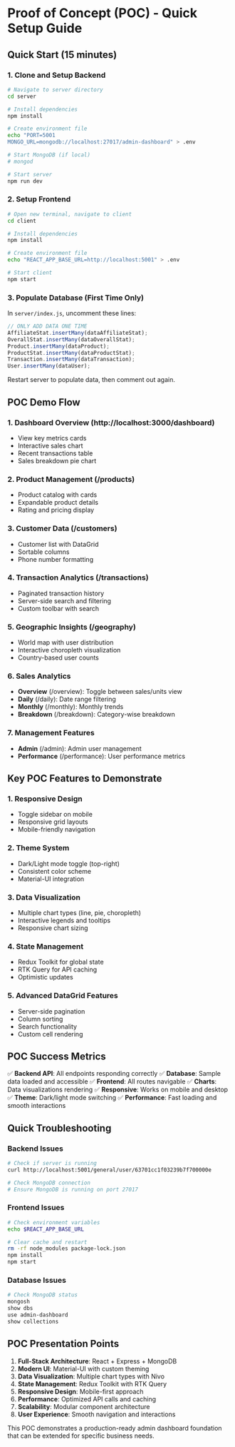 # Proof of Concept (POC) - Quick Setup Guide

## Quick Start (15 minutes)

### 1. Clone and Setup Backend
```bash
# Navigate to server directory
cd server

# Install dependencies
npm install

# Create environment file
echo "PORT=5001
MONGO_URL=mongodb://localhost:27017/admin-dashboard" > .env

# Start MongoDB (if local)
# mongod

# Start server
npm run dev
```

### 2. Setup Frontend
```bash
# Open new terminal, navigate to client
cd client

# Install dependencies
npm install

# Create environment file
echo "REACT_APP_BASE_URL=http://localhost:5001" > .env

# Start client
npm start
```

### 3. Populate Database (First Time Only)
In `server/index.js`, uncomment these lines:
```javascript
// ONLY ADD DATA ONE TIME
AffiliateStat.insertMany(dataAffiliateStat);
OverallStat.insertMany(dataOverallStat);
Product.insertMany(dataProduct);
ProductStat.insertMany(dataProductStat);
Transaction.insertMany(dataTransaction);
User.insertMany(dataUser);
```

Restart server to populate data, then comment out again.

## POC Demo Flow

### 1. Dashboard Overview (http://localhost:3000/dashboard)
- View key metrics cards
- Interactive sales chart
- Recent transactions table
- Sales breakdown pie chart

### 2. Product Management (/products)
- Product catalog with cards
- Expandable product details
- Rating and pricing display

### 3. Customer Data (/customers)
- Customer list with DataGrid
- Sortable columns
- Phone number formatting

### 4. Transaction Analytics (/transactions)
- Paginated transaction history
- Server-side search and filtering
- Custom toolbar with search

### 5. Geographic Insights (/geography)
- World map with user distribution
- Interactive choropleth visualization
- Country-based user counts

### 6. Sales Analytics
- **Overview** (/overview): Toggle between sales/units view
- **Daily** (/daily): Date range filtering
- **Monthly** (/monthly): Monthly trends
- **Breakdown** (/breakdown): Category-wise breakdown

### 7. Management Features
- **Admin** (/admin): Admin user management
- **Performance** (/performance): User performance metrics

## Key POC Features to Demonstrate

### 1. Responsive Design
- Toggle sidebar on mobile
- Responsive grid layouts
- Mobile-friendly navigation

### 2. Theme System
- Dark/Light mode toggle (top-right)
- Consistent color scheme
- Material-UI integration

### 3. Data Visualization
- Multiple chart types (line, pie, choropleth)
- Interactive legends and tooltips
- Responsive chart sizing

### 4. State Management
- Redux Toolkit for global state
- RTK Query for API caching
- Optimistic updates

### 5. Advanced DataGrid Features
- Server-side pagination
- Column sorting
- Search functionality
- Custom cell rendering

## POC Success Metrics

✅ **Backend API**: All endpoints responding correctly
✅ **Database**: Sample data loaded and accessible
✅ **Frontend**: All routes navigable
✅ **Charts**: Data visualizations rendering
✅ **Responsive**: Works on mobile and desktop
✅ **Theme**: Dark/light mode switching
✅ **Performance**: Fast loading and smooth interactions

## Quick Troubleshooting

### Backend Issues
```bash
# Check if server is running
curl http://localhost:5001/general/user/63701cc1f03239b7f700000e

# Check MongoDB connection
# Ensure MongoDB is running on port 27017
```

### Frontend Issues
```bash
# Check environment variables
echo $REACT_APP_BASE_URL

# Clear cache and restart
rm -rf node_modules package-lock.json
npm install
npm start
```

### Database Issues
```bash
# Check MongoDB status
mongosh
show dbs
use admin-dashboard
show collections
```

## POC Presentation Points

1. **Full-Stack Architecture**: React + Express + MongoDB
2. **Modern UI**: Material-UI with custom theming
3. **Data Visualization**: Multiple chart types with Nivo
4. **State Management**: Redux Toolkit with RTK Query
5. **Responsive Design**: Mobile-first approach
6. **Performance**: Optimized API calls and caching
7. **Scalability**: Modular component architecture
8. **User Experience**: Smooth navigation and interactions

This POC demonstrates a production-ready admin dashboard foundation that can be extended for specific business needs.